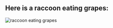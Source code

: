 ## Here is a raccoon eating grapes:
![raccoon eating grapes](https://giffiles.alphacoders.com/889/88985.gif)
